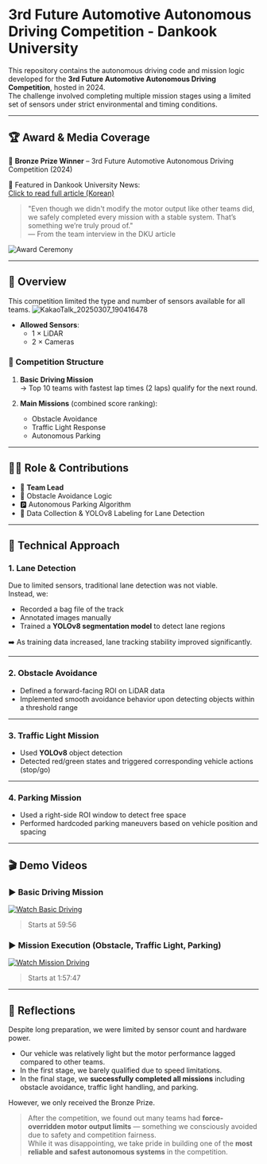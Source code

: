 # 3rd Future Automotive Autonomous Driving Competition - Dankook University

This repository contains the autonomous driving code and mission logic developed for the **3rd Future Automotive Autonomous Driving Competition**, hosted in 2024.  
The challenge involved completing multiple mission stages using a limited set of sensors under strict environmental and timing conditions.

---

## 🏆 Award & Media Coverage

🥉 **Bronze Prize Winner** – 3rd Future Automotive Autonomous Driving Competition (2024)

📸 Featured in Dankook University News:  
[Click to read full article (Korean)](https://www.dankook.ac.kr/web/kor/dku-today?p_p_id=Bbs_WAR_bbsportlet&p_p_lifecycle=0&p_p_state=normal&p_p_mode=view&_Bbs_WAR_bbsportlet_action=view_message&_Bbs_WAR_bbsportlet_messageId=790642)

> "Even though we didn't modify the motor output like other teams did, we safely completed every mission with a stable system. That’s something we’re truly proud of."  
> — From the team interview in the DKU article

![Award Ceremony](![image](https://github.com/user-attachments/assets/9c8c43d7-a073-46d1-bc6d-566f58af7d9b)
) <!-- 이미지가 깃허브에 올라온 경우 -->


---

## 🎯 Overview

This competition limited the type and number of sensors available for all teams.
![KakaoTalk_20250307_190416478](https://github.com/user-attachments/assets/fb57aef1-c4dc-4b06-a1dd-5e2f508bbdcf)

- **Allowed Sensors**:
  - 1 × LiDAR
  - 2 × Cameras

### 🏁 Competition Structure

1. **Basic Driving Mission**  
   → Top 10 teams with fastest lap times (2 laps) qualify for the next round.

2. **Main Missions** (combined score ranking):
   - Obstacle Avoidance
   - Traffic Light Response
   - Autonomous Parking

---

## 👨‍💻 Role & Contributions

- 🧠 **Team Lead**
- 🧭 Obstacle Avoidance Logic
- 🅿️ Autonomous Parking Algorithm
- 🧾 Data Collection & YOLOv8 Labeling for Lane Detection

---

## 🧰 Technical Approach

### 1. Lane Detection  
Due to limited sensors, traditional lane detection was not viable.  
Instead, we:
- Recorded a bag file of the track
- Annotated images manually
- Trained a **YOLOv8 segmentation model** to detect lane regions

➡️ As training data increased, lane tracking stability improved significantly.

---

### 2. Obstacle Avoidance  
- Defined a forward-facing ROI on LiDAR data
- Implemented smooth avoidance behavior upon detecting objects within a threshold range

---

### 3. Traffic Light Mission  
- Used **YOLOv8** object detection
- Detected red/green states and triggered corresponding vehicle actions (stop/go)

---

### 4. Parking Mission  
- Used a right-side ROI window to detect free space
- Performed hardcoded parking maneuvers based on vehicle position and spacing

---

## 🎬 Demo Videos

### ▶️ Basic Driving Mission  
[![Watch Basic Driving](https://img.youtube.com/vi/FwGlec1eLXw/0.jpg)](https://youtu.be/FwGlec1eLXw?t=3596)  
> Starts at 59:56

### ▶️ Mission Execution (Obstacle, Traffic Light, Parking)  
[![Watch Mission Driving](https://img.youtube.com/vi/FwGlec1eLXw/0.jpg)](https://youtu.be/FwGlec1eLXw?t=7067)  
> Starts at 1:57:47

---

## 📝 Reflections

Despite long preparation, we were limited by sensor count and hardware power.  
- Our vehicle was relatively light but the motor performance lagged compared to other teams.
- In the first stage, we barely qualified due to speed limitations.
- In the final stage, we **successfully completed all missions** including obstacle avoidance, traffic light handling, and parking.

However, we only received the Bronze Prize.

> After the competition, we found out many teams had **force-overridden motor output limits** — something we consciously avoided due to safety and competition fairness.  
> While it was disappointing, we take pride in building one of the **most reliable and safest autonomous systems** in the competition.

